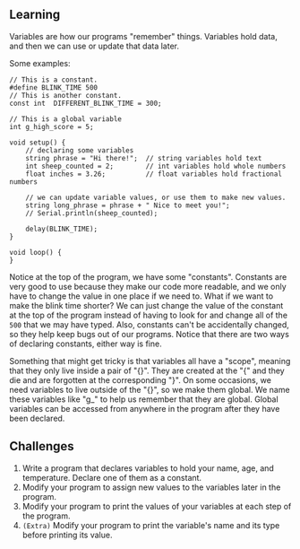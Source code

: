 ## Learning
Variables are how our programs "remember" things. Variables hold data, and then
we can use or update that data later.

Some examples:
```
// This is a constant.
#define BLINK_TIME 500
// This is another constant.
const int  DIFFERENT_BLINK_TIME = 300;

// This is a global variable
int g_high_score = 5;

void setup() {
    // declaring some variables
    string phrase = "Hi there!";  // string variables hold text
    int sheep_counted = 2;        // int variables hold whole numbers
    float inches = 3.26;          // float variables hold fractional numbers

    // we can update variable values, or use them to make new values.
    string long_phrase = phrase + " Nice to meet you!";
    // Serial.println(sheep_counted);

    delay(BLINK_TIME);
}

void loop() {
}
```

Notice at the top of the program, we have some "constants". Constants are
very good to use because they make our code more readable, and we only
have to change the value in one place if we need to. What if we want to
make the blink time shorter? We can just change the value of the constant
at the top of the program instead of having to look for and change all of
the `500` that we may have typed. Also, constants can't be accidentally
changed, so they help keep bugs out of our programs. Notice that there are two
ways of declaring constants, either way is fine.

Something that might get tricky is that variables all have a "scope", meaning
that they only live inside a pair of "{}". They are created at the "{" and they
die and are forgotten at the corresponding "}". On some occasions, we need
variables to live outside of the "{}", so we make them global. We name these
variables like "g_<something>" to help us remember that they are global. Global
variables can be accessed from anywhere in the program after they have been
declared.

## Challenges
1. Write a program that declares variables to hold your name, age, and
   temperature. Declare one of them as a constant.
2. Modify your program to assign new values to the variables later in the
   program.
3. Modify your program to print the values of your variables at each step of
   the program.
4. `(Extra)` Modify your program to print the variable's name and its type before
   printing its value.
